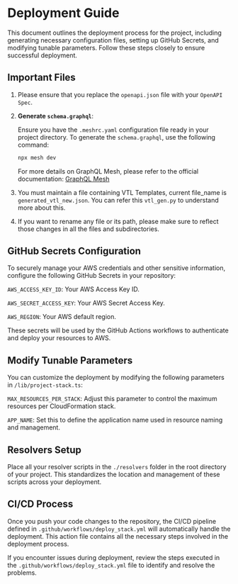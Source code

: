 # Deployment Guide

This document outlines the deployment process for the project, including generating necessary configuration files, setting up GitHub Secrets, and modifying tunable parameters. Follow these steps closely to ensure successful deployment.

## Important Files

1. Please ensure that you replace the `openapi.json` file with your `OpenAPI Spec`. 

2.  **Generate `schema.graphql`**:
    
    Ensure you have the `.meshrc.yaml` configuration file ready in your project directory. To generate the `schema.graphql`, use the following command:

    ```bash
    npx mesh dev
    ```
    For more details on GraphQL Mesh, please refer to the official documentation: [GraphQL Mesh](https://the-guild.dev/graphql/mesh/docs/getting-started/your-first-mesh-gateway)

3.  You must maintain a file containing VTL Templates, current file_name is `generated_vtl_new.json`. You can refer this `vtl_gen.py` to understand more about this.

4.  If you want to rename any file or its path, please make sure to reflect those changes in all the files and subdirectories.

## GitHub Secrets Configuration

To securely manage your AWS credentials and other sensitive information, configure the following GitHub Secrets in your repository:

`AWS_ACCESS_KEY_ID`: Your AWS Access Key ID.

`AWS_SECRET_ACCESS_KEY`: Your AWS Secret Access Key.

`AWS_REGION`: Your AWS default region.

These secrets will be used by the GitHub Actions workflows to authenticate and deploy your resources to AWS.

## Modify Tunable Parameters

You can customize the deployment by modifying the following parameters in `/lib/project-stack.ts`:

`MAX_RESOURCES_PER_STACK`: Adjust this parameter to control the maximum resources per CloudFormation stack.

`APP_NAME`: Set this to define the application name used in resource naming and management.

## Resolvers Setup

Place all your resolver scripts in the `./resolvers` folder in the root directory of your project. This standardizes the location and management of these scripts across your deployment.

## CI/CD Process

Once you push your code changes to the repository, the CI/CD pipeline defined in `.github/workflows/deploy_stack.yml` will automatically handle the deployment. This action file contains all the necessary steps involved in the deployment process.

If you encounter issues during deployment, review the steps executed in the `.github/workflows/deploy_stack.yml` file to identify and resolve the problems.
